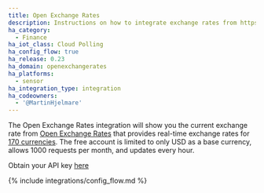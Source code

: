 ```yaml
---
title: Open Exchange Rates
description: Instructions on how to integrate exchange rates from https://openexchangerates.org within Home Assistant.
ha_category:
  - Finance
ha_iot_class: Cloud Polling
ha_config_flow: true
ha_release: 0.23
ha_domain: openexchangerates
ha_platforms:
  - sensor
ha_integration_type: integration
ha_codeowners:
  - '@MartinHjelmare'
---
```


The Open Exchange Rates integration will show you the current exchange rate from [Open Exchange Rates](https://openexchangerates.org) that provides real-time exchange rates for [170 currencies](https://openexchangerates.org/currencies). The free account is limited to only USD as a base currency, allows 1000 requests per month, and updates every hour.

Obtain your API key [here](https://openexchangerates.org/signup)

{% include integrations/config_flow.md %}
